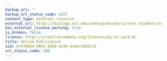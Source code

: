 ```yaml
---
backup_url: ''
backup_url_status_code: null
content_type: external-resource
external_url: https://biology.mit.edu/undergraduate/current-students/subject-offerings/covid-19-sars-cov-2-and-the-pandemic/
has_external_license_warning: true
is_broken: false
license: https://creativecommons.org/licenses/by-nc-sa/4.0/
title: Online Publication
uid: b74f6d64-9665-4d20-ac94-ac0ec5d567c5
url_status_code: 200
---
```

